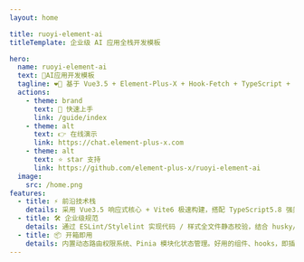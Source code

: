 ```yaml
---
layout: home

title: ruoyi-element-ai
titleTemplate: 企业级 AI 应用全栈开发模板

hero:
  name: ruoyi-element-ai
  text: 🎉AI应用开发模板
  tagline: ❤️‍🔥 基于 Vue3.5 + Element-Plus-X + Hook-Fetch + TypeScript + Eslint9 等全新技术栈，助力开发者快速搭建企业级 AI 应用 ❤️‍🔥
  actions:
    - theme: brand
      text: 🚀 快速上手
      link: /guide/index
    - theme: alt
      text: 👉 在线演示
      link: https://chat.element-plus-x.com
    - theme: alt
      text: ⭐ star 支持
      link: https://github.com/element-plus-x/ruoyi-element-ai
  image:
    src: /home.png
features:
  - title: ⚡️ 前沿技术栈
    details: 采用 Vue3.5 响应式核心 + Vite6 极速构建，搭配 TypeScript5.8 强类型系统，结合 Pinia3 轻量状态管理与 Hook-Fetch 流式数据交互，提升开发效率与应用性能
  - title: 🛠️ 企业级规范
    details: 通过 ESLint/Stylelint 实现代码 / 样式全文件静态校验，结合 husky/commitlint 强制规范化 Git 工作流。统一团队协作规范
  - title: 📦 开箱即用
    details: 内置动态路由权限系统、Pinia 模块化状态管理。好用的组件、hooks，即插即用降低开发门槛，助力快速落地中后台系统与智能交互场景
---
```

